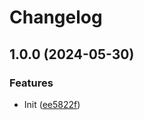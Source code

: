 # Changelog

## 1.0.0 (2024-05-30)


### Features

* Init ([ee5822f](https://github.com/Flapperoo/BeatmapPacker/commit/ee5822f1c5bdcc45e75a644fdccfdd36a299a95f))
